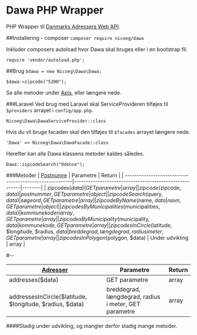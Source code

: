 # Dawa PHP Wrapper
PHP Wrapper til [Danmarks Adressers Web API](http://dawa.aws.dk).

##Installering - composer
`composer require nicoeg/dawa`

Inkluder composers autoload hvor Dawa skal bruges eller i en bootstrap fil.

 `require 'vendor/autoload.php';`

##Brug
`$dawa = new Nicoeg\Dawa\Dawa;`

`$dawa->zipcode("5200");`

Se alle metoder under [Apis](https://github.com/nicoeg/Dawa/tree/master/src/Apis), eller længere nede.

###Laravel
Ved brug med Laravel skal ServiceProvideren tilføjes til `$providers` arrayet i `config/app.php`.

`Nicoeg\Dawa\DawaServiceProvider::class`

Hvis du vil bruge facaden skal den tilføjes til `$facades` arrayet længere nede.

`'Dawa' => Nicoeg\Dawa\DawaFacade::class`
 
Herefter kan alle Dawa klassens metoder kaldes således.
 
`Dawa::zipcodeSearch("Odense");`

###Metoder
| [Postnumre](http://dawa.aws.dk/postnummerdok)          | Parametre                                             | Return |
| -------------------------------------------------------|-------------------------------------------------------|--------|
| zipcodes($data)                                        | GET parametre                                         | array  |
| zipcode($zipcode, $data)                               | postnummer, GET parametre                             | object |
| zipcodeSearch($query, $data)                           | søgeord, GET parametre                                | array  |
| zipcodeByName($name, $data                             | navn, GET parametre                                   | object |
| zipcodesByMunicipalities($municipalities, $data)       | kommunekoder i array, GET parametre                   | array  |
| zipcodesByMunicipality($municipality, $data            | kommunekode, GET parametre                            | array  |
| zipcodesInCircle($latitude, $longitude, $radius, $data | breddegrad, længdegrad, radius i meter, GET parametre | array  |
| zipcodesInPolygon($polygon, $data)                     | Under udvikling                                       | array  |

#--

| [Adresser](http://dawa.aws.dk/adressedok)                | Parametre                                             | Return |
| -------------------------------------------------------  |-------------------------------------------------------|--------|
| addresses($data)                                         | GET parametre                                         | array  |
| addressesInCircle($latitude, $longitude, $radius, $data) | breddegrad, længdegrad, radius i meter, GET parametre | array  |
 
####Stadig under udvikling, og mangler derfor stadig mange metoder.